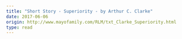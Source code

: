 ```yaml
---
title: "Short Story - Superiority - by Arthur C. Clarke"
date: 2017-06-06
origin: http://www.mayofamily.com/RLM/txt_Clarke_Superiority.html
type: read
---
```


